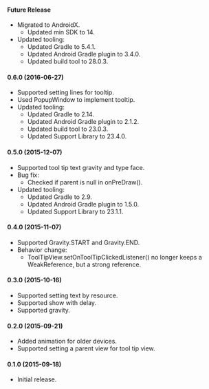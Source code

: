 #### Future Release
- Migrated to AndroidX.
  - Updated min SDK to 14.
- Updated tooling:
  - Updated Gradle to 5.4.1.
  - Updated Android Gradle plugin to 3.4.0.
  - Updated build tool to 28.0.3.

#### 0.6.0 (2016-06-27)
- Supported setting lines for tooltip.
- Used PopupWindow to implement tooltip.
- Updated tooling:
  - Updated Gradle to 2.14.
  - Updated Android Gradle plugin to 2.1.2.
  - Updated build tool to 23.0.3.
  - Updated Support Library to 23.4.0.

#### 0.5.0 (2015-12-07)
- Supported tool tip text gravity and type face.
- Bug fix:
  - Checked if parent is null in onPreDraw().
- Updated tooling:
  - Updated Gradle to 2.9.
  - Updated Android Gradle plugin to 1.5.0.
  - Updated Support Library to 23.1.1.

#### 0.4.0 (2015-11-07)
- Supported Gravity.START and Gravity.END.
- Behavior change:
  - ToolTipView.setOnToolTipClickedListener() no longer keeps a WeakReference, but a strong reference.

#### 0.3.0 (2015-10-16)
- Supported setting text by resource.
- Supported show with delay.
- Supported gravity.

#### 0.2.0 (2015-09-21)
- Added animation for older devices.
- Supported setting a parent view for tool tip view.

#### 0.1.0 (2015-09-18)
- Initial release.
